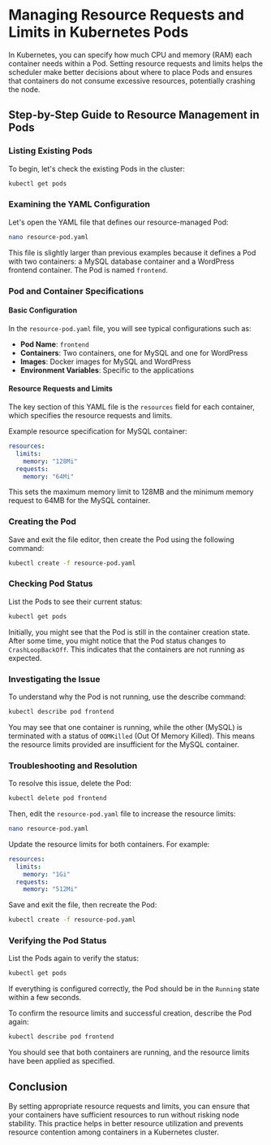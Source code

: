 # Managing Resource Requests and Limits in Kubernetes Pods

In Kubernetes, you can specify how much CPU and memory (RAM) each container needs within a Pod. Setting resource requests and limits helps the scheduler make better decisions about where to place Pods and ensures that containers do not consume excessive resources, potentially crashing the node.

## Step-by-Step Guide to Resource Management in Pods

### Listing Existing Pods

To begin, let's check the existing Pods in the cluster:

```sh
kubectl get pods
```

### Examining the YAML Configuration

Let's open the YAML file that defines our resource-managed Pod:

```sh
nano resource-pod.yaml
```

This file is slightly larger than previous examples because it defines a Pod with two containers: a MySQL database container and a WordPress frontend container. The Pod is named `frontend`.

### Pod and Container Specifications

#### Basic Configuration

In the `resource-pod.yaml` file, you will see typical configurations such as:
- **Pod Name**: `frontend`
- **Containers**: Two containers, one for MySQL and one for WordPress
- **Images**: Docker images for MySQL and WordPress
- **Environment Variables**: Specific to the applications

#### Resource Requests and Limits

The key section of this YAML file is the `resources` field for each container, which specifies the resource requests and limits.

Example resource specification for MySQL container:

```yaml
resources:
  limits:
    memory: "128Mi"
  requests:
    memory: "64Mi"
```

This sets the maximum memory limit to 128MB and the minimum memory request to 64MB for the MySQL container.

### Creating the Pod

Save and exit the file editor, then create the Pod using the following command:

```sh
kubectl create -f resource-pod.yaml
```

### Checking Pod Status

List the Pods to see their current status:

```sh
kubectl get pods
```

Initially, you might see that the Pod is still in the container creation state. After some time, you might notice that the Pod status changes to `CrashLoopBackOff`. This indicates that the containers are not running as expected.

### Investigating the Issue

To understand why the Pod is not running, use the describe command:

```sh
kubectl describe pod frontend
```

You may see that one container is running, while the other (MySQL) is terminated with a status of `OOMKilled` (Out Of Memory Killed). This means the resource limits provided are insufficient for the MySQL container.

### Troubleshooting and Resolution

To resolve this issue, delete the Pod:

```sh
kubectl delete pod frontend
```

Then, edit the `resource-pod.yaml` file to increase the resource limits:

```sh
nano resource-pod.yaml
```

Update the resource limits for both containers. For example:

```yaml
resources:
  limits:
    memory: "1Gi"
  requests:
    memory: "512Mi"
```

Save and exit the file, then recreate the Pod:

```sh
kubectl create -f resource-pod.yaml
```

### Verifying the Pod Status

List the Pods again to verify the status:

```sh
kubectl get pods
```

If everything is configured correctly, the Pod should be in the `Running` state within a few seconds.

To confirm the resource limits and successful creation, describe the Pod again:

```sh
kubectl describe pod frontend
```

You should see that both containers are running, and the resource limits have been applied as specified.

## Conclusion

By setting appropriate resource requests and limits, you can ensure that your containers have sufficient resources to run without risking node stability. This practice helps in better resource utilization and prevents resource contention among containers in a Kubernetes cluster.